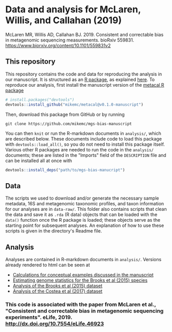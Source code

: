 # Data and analysis for McLaren, Willis, and Callahan (2019)

McLaren MR, Willis AD, Callahan BJ. 2019. Consistent and correctable bias in
metagenomic sequencing measurements. bioRxiv 559831.
https://www.biorxiv.org/content/10.1101/559831v2

## This repository

This repository contains the code and data for reproducing the analysis in our
manuscript. It is structured as an [R package](http://r-pkgs.had.co.nz/), as 
explained [here](https://github.com/ropensci/rrrpkg). To reproduce our 
analysis, first install the manuscript version of the 
[metacal R package](https://github.com/mikemc/metacal)
```r
# install.packages("devtools")
devtools::install_github("mikemc/metacal@v0.1.0-manuscript")
```
Then, download this package from GitHub or by running
```
git clone https://github.com/mikemc/mgs-bias-manuscript
```
You can then `knit` or run the R-markdown documents in `analysis/`, which are
described below. These documents include code to load this package with
`devtools::load_all()`, so you do not need to install this package itself.
Various other R packages are needed to run the code in the `analysis/`
documents; these are listed in the "Imports" field of the `DESCRIPTION` file
and can be installed all at once with
```r
devtools::install_deps("path/to/mgs-bias-manucript")
```

## Data

The scripts we used to download and/or generate the necessary sample metadata,
16S and metagenomic taxonomic profiles, and taxon information for our analyses
are in `data-raw/`. This folder also contains scripts that clean the
data and save it as `.rda` (R data) objects that can be loaded with the 
`data()` function once the R package is loaded; these objects serve as the 
starting point for subsequent analyses. An explanation of how to use these 
scripts is given in the directory's Readme file.

## Analysis

Analyses are contained in R-markdown documents in `analysis/`. 
Versions already rendered to html can be seen at
* [Calculations for conceptual examples discussed in the manuscript](https://mikemc.github.io/mgs-bias-manuscript/analysis/conceptual-examples.html)
* [Estimating genome statistics for the Brooks et al (2015) species](https://mikemc.github.io/mgs-bias-manuscript/analysis/brooks2015-species-info.html)
* [Analysis of the Brooks et al (2015) dataset](https://mikemc.github.io/mgs-bias-manuscript/analysis/brooks2015-analysis.html)
* [Analysis of the Costea et al (2017) dataset](https://mikemc.github.io/mgs-bias-manuscript/analysis/costea2017-analysis.html)

### This code is associated with the paper from McLaren et al., "Consistent and correctable bias in metagenomic sequencing experiments". eLife, 2019. http://dx.doi.org/10.7554/eLife.46923

